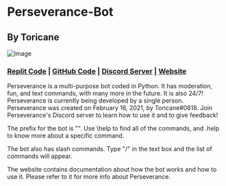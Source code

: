 # Perseverance-Bot
## By Toricane
![Image](https://cdn.discordapp.com/attachments/796893810167775233/824861495211982878/preservation.png)

### [Replit Code](https://replit.com/@PerseveranceBot/PerseveranceBot/) | [GitHub Code](https://github.com/Toricane/Perseverance-Bot) | [Discord Server](https://discord.gg/QFcMcCQGbU) | [Website](https://PerseveranceBot.repl.co)

Perseverance is a multi-purpose bot coded in Python. It has moderation, fun, and text commands, with many more in the future. It is also 24/7! Perseverance is currently being developed by a single person. Perseverance was created on February 16, 2021, by Toricane#0818. Join Perseverance's Discord server to learn how to use it and to give feedback!

The prefix for the bot is "\". Use \help to find all of the commands, and .help <command> to know more about a specific command. 

The bot also has slash commands. Type "/" in the text box and the list of commands will appear.

The website contains documentation about how the bot works and how to use it. Please refer to it for more info about Perseverance.